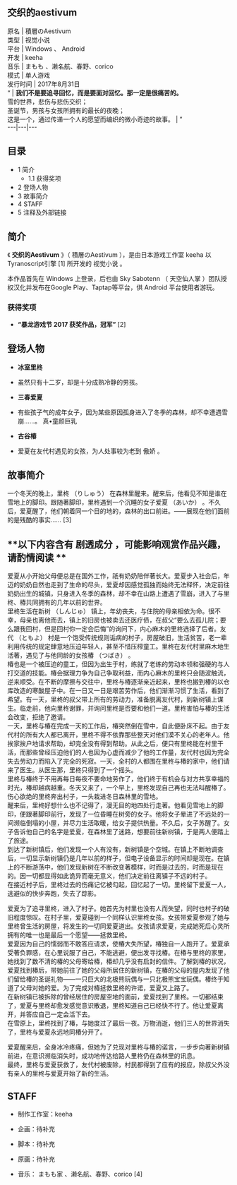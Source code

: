 交织的aestivum  
---  
原名  |  積層のAestivum   
类型  |  视觉小说   
平台  |  Windows  、  Android   
开发  |  keeha   
音乐  |  まもも  、濑名航、春野、corico   
模式  |  单人游戏   
发行时间  |  2017年8月31日   
“  |  **我们不是要追寻回忆，而是要面对回忆。那一定是很痛苦的。**   
雪的世界，悲伤与悲伤交织；  
圣诞节，男孩与女孩所拥有的最长的夜晚；  
这是一个，通过传递一个人的愿望而编织的微小奇迹的故事。  |  ”   
---|---|---  
  
##  目录

  * 1  简介 
    * 1.1  获得奖项 
  * 2  登场人物 
  * 3  故事简介 
  * 4  STAFF 
  * 5  注释及外部链接 

##  简介

《 **交织的Aestivum** 》（  積層のAestivum  ），是由日本游戏工作室  keeha  以  Tyranoscript引擎  [1]
所开发的  视觉小说  。  
  
本作品首先在  Windows  上登录，后也由  Sky Sabotenn  （  天空仙人掌  ）团队授权汉化并发布在Google
Play、Taptap等平台，供  Android  平台使用者游玩。

###  获得奖项

  * **“暴龙游戏节 2017 获奖作品，冠军”** [2] 

##  登场人物

  * **冰室里柊**
  * 虽然只有十二岁，却是十分成熟冷静的男孩。 

  * **三春爱夏**
  * 有些孩子气的成年女子，因为某些原因孤身进入了冬季的森林，却不幸遭遇雪崩……。  真•童颜巨乳 

  * **古谷椿**
  * 爱夏在友代村遇见的女孩，为人处事较为老到  傲娇  。 

##  故事简介

一个冬天的晚上，里柊  （りしゅう）  在森林里醒来。醒来后，他看见不知是谁在雪地上的脚印。跟随著脚印，里柊遇到一个沉睡的女子爱夏  （あいか）
。不久后，爱夏醒了，他们朝着同一个目的地的，森林的出口前进。——展现在他们面前的是残酷的事实……  [3]

**以下内容含有 剧透成分  ，可能影响观赏作品兴趣，请酌情阅读 **  
---  
爱夏从小开始父母便总是在国外工作，祇有奶奶陪伴著长大。爱夏步入社会后，年迈的奶奶自然也走到了生命的尽头，爱夏却因感觉孤独而始终无法释怀，决定前往奶奶出生的城镇，只身进入冬季的森林，却不幸在山路上遭遇了雪崩，进入了与里柊、椿共同拥有的几年以前的世界。  
里柊生活在新树  （しんじゅ）
镇上，年幼丧夫，与住院的母亲相依为命。很不幸，母亲也离他而去，镇上的旧房也被卖去还医疗债，在叔父“要么去孤儿院；要么跟我回村，但是回村你一定会后悔”的询问下，内心麻木的里柊选择了后者。友代
（ともよ）
村是一个饱受传统规则诟病的村子，房屋破旧，生活贫苦，老一辈利用传统的规定肆意地压迫年轻人，甚至不惜压榨童工。里柊在友代村里麻木地生活著，遇见了与他同龄的女孩椿
（つばき）  。  
椿也是一个被压迫的童工，但因为出生于村，练就了老练的劳动本领和强硬的与人打交道的技能。椿会据理力争为自己争取利益，而内心麻木的里柊只会随波触流，逆来顺受。在不断的摩擦与交往中，里柊与椿逐渐亲近起来，里柊也搬到椿的以仓库改造的寒酸屋子中。在一日又一日是艰苦劳作后，他们渐渐习惯了生活，看到了希望。有一天，里柊的叔父带上所有的劳动力，准备脱离友代村，到新树镇上谋生。临走前，他向里柊谢罪，并询问里柊是否要和他们一道。里柊害怕与椿的生活会改变，拒绝了邀请。  
一天，里柊与椿在完成一天的工作后，椿突然倒在雪中，自此便卧床不起。由于友代村的所有大人都已离开，里柊不得不依靠那些整天对他们漠不关心的老年人。他挨家挨户地请求帮助，却完全没有得到帮助。从此之后，便只有里柊能在村里干活，而那些曾经压迫他们的人也因为心虚而减少了他的工作量，友代村也因为完全失去劳动力而陷入了完全的死寂。一天，全村的人都围在里柊与椿的家中，他们请来了医生。从医生那，里柊只得到了一个摇头。  
里柊与椿终于不用再每日每夜不要命地劳作了，他们终于有机会与对方共享幸福的时光，椿却越病越重。冬天又来了，一个早上，里柊发现自己再也无法叫醒椿了。  
伤心欲绝的里柊奔出村子，一头栽进冬日森林里的雪地。  
醒来后，里柊好想什么也不记得了，漫无目的地四处行走著。他看见雪地上的脚印，便跟著脚印前行，发现了一位昏睡在树旁的女子。他将女子晕进了不远处的一间濒临倒塌的小屋，并尽力生活取暖，给女子提供热量。不久后，女子苏醒了。女子告诉他自己的名字是爱夏，在森林里了迷路，想要前往新树镇，于是两人便踏上了旅途。  
到达了新树镇后，他们发现一个人有没有，新树镇是个空城。在镇上不断地调查后，一切显示新树镇仍是几年以前的样子，但电子设备显示的时间却是现在。在镇上的不断游荡中，他们发现新树在不断改变著模样，时而是过去的，时而是现在的。因一切都显得如此诡异而毫无意义，他们决定前往离镇子不远的村子。  
在接近村子后，里柊过去的伤痛记忆被勾起，回忆起了一切。里柊留下爱夏一人，逃避似的快步奔跑，失去了踪影。  
  
爱夏为了追寻里柊，进入了村子。她首先为村里也没有人而失望，同时也村子的破旧程度惊叹。在村子里，爱夏碰到一个同样认识里柊女孩。女孩带爱夏参观了她与里柊曾生活的房屋，将发生的一切同爱夏道出。女孩请求爱夏，完成她死后心灵所拥有的唯一也是最后一个愿望——拯救里柊。  
爱夏因为自己的懦弱而不敢答应请求，使椿大失所望，椿独自一人跑开了。爱夏承受著负罪感，在心里说服了自己，不能逃避，便出发寻找椿。在椿与里柊的家里，她找到了数不清的椿的父母寄给椿，椿却几乎没有启封的信件。了解到椿的状况，爱夏找到椿后，带她前往了她的父母所居住的新树镇，在椿的父母的屋内发现了他们留给椿的圣诞礼物——一只巨大的北极熊玩偶与一只北极熊宝宝玩偶。椿终于知道了父母对她的爱。为了完成对椿拯救里柊的许诺，爱夏又上路了。  
在新树镇已被拆除的曾经居住的房屋空地的面前，爱夏找到了里柊。一切都结束了，爱夏与里柊却愈发感觉意识散退，里柊知道自己已经快不行了。他让爱夏离开，并答应自己一定会活下去。  
在雪原上，里柊找到了椿，与她度过了最后一夜。万物消逝，他们三人的世界消失了，里柊与爱夏永远地同椿分开了。  
  
爱夏醒来后，全身冰冷疼痛，但她为了兑现对里柊与椿的诺言，一步步向著新树镇前进，在意识濒临消失时，成功地传达给路人里柊仍在森林里的讯息。  
最终，里柊与爱夏获救了，友代村被废除，村民都得到了应有的报应，除叔父外没有亲人的里柊与爱夏开始了新的生活。  
  
##  STAFF

  * 制作工作室：keeha 

  * 企画：待补充 

  * 脚本：待补充 

  * 原画：待补充 

  * 音乐：  まもも家  、濑名航、春野、corico  [4] 
